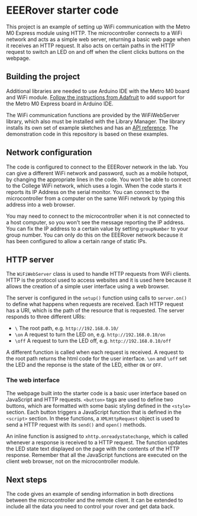 # EEERover starter code

This project is an example of setting up WiFi communication with the Metro M0 Express module using HTTP.
The microcontroller connects to a WiFi network and acts as a simple web server, returning a basic web page when it receives an HTTP request.
It also acts on certain paths in the HTTP request to switch an LED on and off when the client clicks buttons on the webpage.

## Building the project

Additional libraries are needed to use Arduino IDE with the Metro M0 board and WiFi module. [Follow the instructions from Adafruit](https://learn.adafruit.com/adafruit-metro-m0-express/arduino-ide-setup) to add support for the Metro M0 Express board in Arduino IDE.
			
The WiFi communication functions are provided by the WiFiWebServer library, which also must be installed with the Library Manager. The library installs its own set of example sketches and has an [API reference](https://github.com/khoih-prog/WiFiWebServer). The demonstration code in this repository is based on these examples.

## Network configuration

The code is configured to connect to the EEERover network in the lab. You can give a different WiFi network and password, such as a mobile hotspot, by changing the appropriate lines in the code. You won't be able to connect to the College WiFi network, which uses a login. When the code starts it reports its IP Address on the serial monitor. You can connect to the microcontroller from a computer on the same WiFi network by typing this address into a web browser.

You may need to connect to the microcontroller when it is not connected to a host computer, so you won't see the message reporting the IP address. You can fix the IP address to a certain value by setting `groupNumber` to your group number. You can only do this on the EEERover network because it has been configured to allow a certain range of static IPs.

## HTTP server

The `WiFiWebServer` class is used to handle HTTP requests from WiFi clients.
HTTP is the protocol used to access websites and it is used here because it allows the creation of a simple user interface using a web browser.

The server is configured in the `setup()` function using calls to `server.on()` to define what happens when requests are received.
Each HTTP request has a URI, which is the path of the resource that is requested. The server responds to three different URIs:
 - `\` The root path, e.g. `http://192.168.0.10/`
 - `\on` A request to turn the LED on, e.g. `http://192.168.0.10/on`
 - `\off` A request to turn the LED off, e.g. `http://192.168.0.10/off`

A different function is called when each request is received. A request to the root path returns the html code for the user interface. `\on` and `\off` set the LED and the reponse is the state of the LED, either `ON` or `OFF`.

### The web interface

The webpage built into the starter code is a basic user interface based on JavaScript and HTTP requests. `<button>` tags are used to define two buttons, which are formatted with some basic styling defined in the `<style>` section. Each button triggers a JavaScript function that is defined in the `<script>` section. In these functions, a `XMLHttpRequest` object is used to send a HTTP request with its `send()` and `open()` methods. 

An inline function is assigned to `xhttp.onreadystatechange`, which is called whenever a response is received to a HTTP request. The function updates the LED state text displayed on the page with the contents of the HTTP response. Remember that all the JavaScript functions are executed on the client web browser, not on the microcontroller module.

## Next steps

The code gives an example of sending information in both directions between the microcontroller and the remote client.
It can be extended to include all the data you need to control your rover and get data back.
